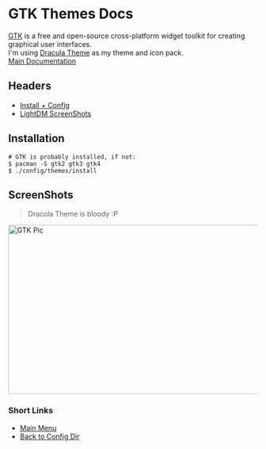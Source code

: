 # GTK Themes Docs
[GTK](https://gtk.org) is a free and open-source cross-platform widget toolkit for creating graphical user interfaces.<br/>
I'm using [Dracula Theme](https://draculatheme.com/) as my theme and icon pack.<br/>
[Main Documentation](https://www.gtk.org/docs/)

## Headers
- [Install + Config](#installation)
- [LightDM ScreenShots](#screenshots)

## Installation
```
# GTK is probably installed, if not:
$ pacman -S gtk2 gtk3 gtk4
$ ./config/themes/install
```

## ScreenShots
> Dracola Theme is bloody :P

<img src="https://raw.githubusercontent.com/mahdymirzade/mahdymirzade/main/assets/dotfiles/gtk.png" alt="GTK Pic" width="512" height="341">

### Short Links
- [Main Menu](./../../../../)
- [Back to Config Dir](./../)
